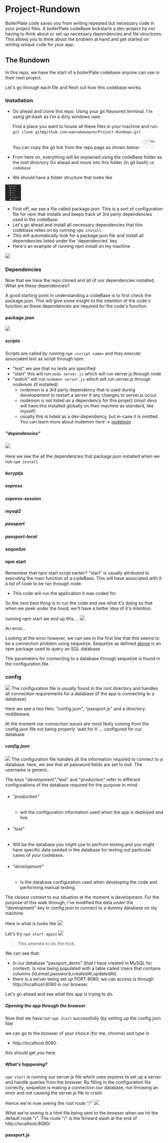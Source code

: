# Project-Rundown
BoilerPlate code saves you from writing repeated but necessary code in your project files.
A boilerPlate codeBase kickstarts a dev-project by not having to think about or set-up necessary dependencies and file structures. This allows you to think about the problem at hand and get started on wiritng unique code for your app.

## The Rundown
In this repo, we have the start of a boilerPlate codebase anyone can use in their next project.

Let's go through each file and flesh out how this codebase works.

### Installation
* Go ahead and clone this repo. Using your git flavoured terminal.
    I'm using git-bash as I'm a dirty windows user.

    Find a place you want to house all these files in your machine and run:
    ``` git clone git@github.com:wannabewayno/Project-Rundown.git ```

    You can copy the git link from the repo page as shown below
    <img style="max-width:50px; text-align:center;" src="./images/git-clone.PNG"/>

* From here on, everything will be explained using the codeBase folder as the root directory
    Go ahead and move into this folder (in git bash) ``` cd codebase ```
* We should have a folder structure that looks like 
   
<img style="width:50px; text-align=center;" src="./images/folder-structure.PNG"/>

* First off, we see a file called package.json. This is a sort of configuration file for npm that installs and keeps track of 3rd party dependencies used in the codeBase.
* Let's go ahead and install all necessary dependencies that this codebase relies on by running
 ``` npm install ```.
* This will automatically look for a package.json file and install all dependencies listed under the 'dependencies' key 
* Here's an example of running npm install on my machine
  
<img src="./images/npm-install.PNG"/>

### Dependencies
Now that we have the repo cloned and all of our dependencies installed,
What are these dependencies?

A good starting point in understanding a codeBase is to first check the package.json. This will give some insight to the intention of the code's function as these dependencies are required for the code's function. 


#### package.json
<img src="./images/package-json.PNG"/>

##### scripts

Scripts are called by running ```npm <script name>``` and they execute associated text as script through npm.
  * "test" we see that no tests are specified
  * "start" this will run ```node server.js``` which will run server.js through node
  * "watch" will run ```nodemon server.js``` which will run server.js through nodemon (if installed)
    * nodemon is a 3rd party dependency that is used during developement to restart a server if any changes to server.js occur.
    * nodemon is not listed as a dependency for this project (most devs will have this installed globally on their machine as standard, like myself)
    * usually this is listed as a dev-dependency, but in-case it is omitted. You can learn more about nodemon here -> <a href="https://www.npmjs.com/package/nodemon">nodemon</a> 


##### "dependencies"
<img src="./images/dependencies.PNG"/> 

Here we see the all the dependencies that package.json installed when we run ```npm install```

##### bcryptjs

##### express

##### express-session

##### mysql2

##### passport

##### passport-local

##### sequelize

#### npm start
 Remember that npm start script earlier? "start" is usually attributed to executing the main function of a codeBase. This will have associated with it a list of code to be run through node.
  * This code will run the application it was coded for. 

 So the next best thing is to run the code and see what it's doing so that when we peek under the hood, we'll have a better idea of it's intention.

 running npm start we end up this....
 <img src="./images/npm-start.PNG"/>

 An error...

 Looking at the error however, we can see in the first line that this seems to be a connection problem using sequelize. Sequelize as defined <a href="/sequelize">above</a> is an npm package used to query an SQL database. 

 The parameters for connecting to a database through sequelize is found in the configuration file. 

 ### config 
 <img src="./images/config"/>
 The configuration file is usually found in the root directory and handles all connection requirements for a database (if the app is connecting to a database).

 Here we see a two files: "config.json", "passport.js" and a directory: middleware.

 At the moment our connection issues are most likely coming from the config.json file not being properly 'wait for it'.... configured for our database. 

 ##### config.json
 <img src="images/config-json"/>
 The configuration file handles all the information required to connect to a database.
 here, we see that all password fields are set to null.
 The username is generic.

 The keys "development","test" and "production" refer to different configurations of the database required for the purpose in mind.
 
* ###### "production" 
  * will the configuration information used when the app is deployed and live. 

* ###### "test"
 * Will be the database you might use to perfrom testing and you might have specific data seeded in the database for testing out particular cases of your codebase.

* ###### "development" 
  * Is the database configuration used when developing the code and performing manual testing.

The closest context to our situation at the moment is development. For the purpose of this walk through, i've modified the data under the "development" key in config.json to connect to a dummy database on my machine.

Here is what is looks like
<img src="./images/config-json-development"/>

Let's try ```npm start again```
<img src="./images/npm-start-working"/>

> This seemed to do the trick.

We can see that:
* In our database "passport_demo" (that I have created in MySQL for context). Is now being populated with a table called Users that contains columns (id,email,password,createdAt,updatedAt).
* there is a server being set up PORT 8080; we can access is through http://localhost:8080 in our browser.

Let's go ahead and see what this app is trying to do.

##### Opening the app through the browser

Now that we have run ```npm start``` successfully (by setting up the config.json file)

we can go to the browser of your choice (for me, chrome) and type in 
* http://localhost:8080

this should get you here.


##### What's happening?
```npm start``` is running our server.js file which uses express to set up a server and handle queries from the browser. 
By filling in the configuration file correctly, sequelize is making a connection our database, not throwing an error and not causing the server.js file to crash.

Hence we're now seeing the root route "/"
<img src="./images/route-default"/>

What we're seeing is a html file being sent to the browser when we hit the default route "/".
The route "/" is the forward slash at the end of http://localhost:8080/

#### passport.js









